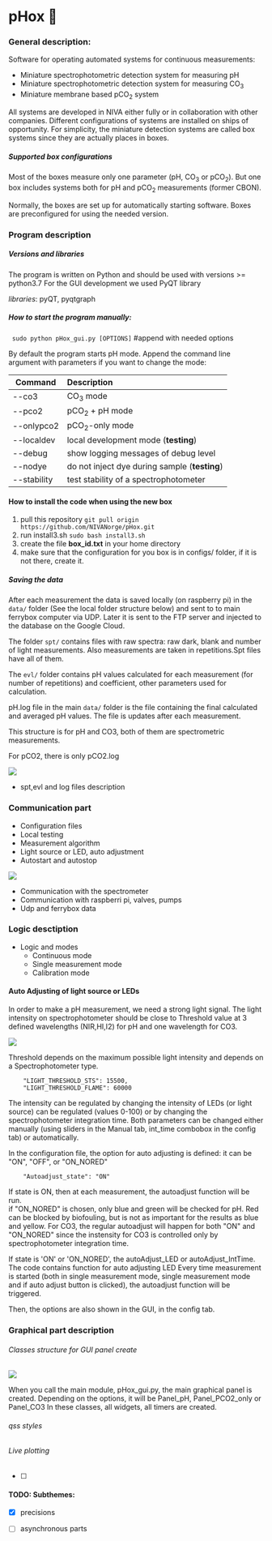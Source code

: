 # pHox :fox_face:


### General description:
Software for operating automated systems for continuous measurements: 
* Miniature spectrophotometric detection system for measuring pH 
* Miniature spectrophotometric detection system for measuring CO<sub>3</sub>
* Miniature membrane based pCO<sub>2</sub> system

All systems are developed in NIVA either fully or in collaboration with other companies.
Different configurations of systems are installed on ships of opportunity. 
For simplicity, the miniature detection systems are called box systems 
since they are actually places in boxes. 

##### Supported box configurations
Most of the boxes measure only one parameter (pH, CO<sub>3</sub> or pCO<sub>2</sub>).
But one box includes systems both for pH and pCO<sub>2</sub> measurements (former CBON). 


Normally, the boxes are set up for automatically starting software. 
Boxes are preconfigured for using the needed version. 

### Program  description

##### Versions and libraries

The program is written on Python and should be used with versions >= python3.7 
For the GUI development we used PyQT library

*libraries*: pyQT, pyqtgraph

##### How to start the program manually: 

``` sudo python pHox_gui.py [OPTIONS]```  #append with needed options 

By default the program starts pH mode. 
Append the command line argument with parameters if you want to change the mode:
 
| Command     |   Description                                  |
|-------------|:-----------------------------------------------|
|--co3        | CO<sub>3</sub> mode                                       |
|--pco2       | pCO<sub>2</sub> + pH mode                                 |
|--onlypco2   | pCO<sub>2</sub>-only mode                                 |
|--localdev   | local development mode (**testing**)           |
|--debug      | show logging messages of debug level           |
|--nodye      | do not inject dye during sample (**testing**)  |
|--stability  | test stability of a spectrophotometer          |

#### How to install the code when using the new box 
1. pull this repository
``` git pull origin https://github.com/NIVANorge/pHox.git ```
2. run install3.sh
```sudo bash install3.sh```
3. create the file **box_id.txt** in your home directory
4. make sure that the configuration for you box is in configs/ folder, if it is not there, 
create it. 


##### Saving the data
 
After each measurement the data is saved locally (on raspberry pi) in the `data/` folder 
(See the local folder structure below) and sent to to main ferrybox 
computer via UDP. Later it is sent to the FTP server and injected to the database on the Google Cloud. 


The folder `spt/` contains files with raw spectra: raw dark, blank and number of light measurements. 
Also measurements are taken in repetitions.Spt files have all of them. 

The `evl/` folder contains pH values calculated for each measurement (for number of repetitions) and coefficient, 
other parameters used for calculation. 

pH.log file in the main `data/` folder is the file containing the final calculated and averaged pH values.
The file is updates after each measurement. 

This structure is for pH and CO3, both of them are spectrometric measurements. 

For pCO2, there is only pCO2.log 


 ![](utils/folder_structure.png)
 * spt,evl and log files description 
 


### Communication part
* Configuration files 
* Local testing 
* Measurement algorithm 
* Light source or LED, auto adjustment 
* Autostart and autostop 

![](utils/graph_instrument_classes.png)
* Communication with the spectrometer
* Communication with raspberri pi, valves, pumps
* Udp and ferrybox data 

### Logic desctiption 
* Logic and modes 
    * Continuous mode 
    * Single measurement mode
    * Calibration mode 
#### Auto Adjusting of light source or LEDs 
In order to make a pH measurement, we need a strong light signal. 
The light intensity on spectrophotometer should be close to Threshold value at 3 
defined wavelengths (NIR,HI,I2) for pH and one wavelength for CO3. 

![](utils/autoadjust_fig_upd.png) 

Threshold depends on the maximum possible light intensity and depends on a Spectrophotometer type.

        "LIGHT_THRESHOLD_STS": 15500,            
        "LIGHT_THRESHOLD_FLAME": 60000  
        
The intensity can be regulated by changing the intensity of LEDs (or light source) can be regulated (values 0-100)
or by changing the spectrophotometer integration time. Both parameters can be changed 
either manually (using sliders in the Manual tab, int_time combobox in the config tab) or automatically.

In the configuration file, the option for auto adjusting is defined: it can be "ON", "OFF", 
or "ON_NORED"

        "Autoadjust_state": "ON"

If state is ON, then at each measurement, the autoadjust function will be run.        
if "ON_NORED" is chosen, only blue and green will be checked for pH. Red can be blocked by biofouling, 
but is not as important for the results as blue and yellow. For CO3, the regular autoadjust will happen for both 
"ON" and "ON_NORED" since the instensity for CO3 is controlled only by spectrophotometer integration time.

If state is 'ON' or 'ON_NORED', the autoAdjust_LED or autoAdjust_IntTime.
The code contains function for auto adjusting LED
Every time measurement is started (both in single measurement mode, single measurement mode 
and if auto adjust button is clicked), the autoadjust function will be triggered. 


Then, the options are also shown in  the GUI, in the config tab. 

### Graphical part description 
###### Classes structure for GUI panel create 
![](utils/classes.png)


When you call the main module, pHox_gui.py, the main graphical panel is created. 
Depending on the options, it will be Panel_pH, Panel_PCO2_only or Panel_CO3
In these classes, all widgets, all timers are created.  

######  qss styles 
###### Live plotting

- [ ] 
#### TODO: Subthemes:

- [x] precisions
- [ ] asynchronous parts
 








 
